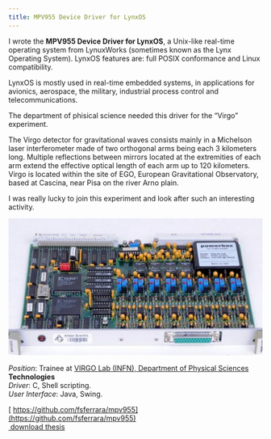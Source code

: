 ```yaml
---
title: MPV955 Device Driver for LynxOS
---
```

I wrote the **MPV955 Device Driver for LynxOS**, a Unix-like real-time operating system from LynuxWorks (sometimes known as the Lynx Operating System). LynxOS features are: full POSIX conformance and Linux compatibility.

LynxOS is mostly used in real-time embedded systems, in applications for avionics, aerospace, the military, industrial process control and telecommunications.

The department of phisical science needed this driver for the &#8220;Virgo&#8221; experiment.

The Virgo detector for gravitational waves consists mainly in a Michelson laser interferometer made of two orthogonal arms being each 3 kilometers long. Multiple reflections between mirrors located at the extremities of each arm extend the effective optical length of each arm up to 120 kilometers. Virgo is located within the site of EGO, European Gravitational Observatory, based at Cascina, near Pisa on the river Arno plain.

I was really lucky to join this experiment and look after such an interesting activity.

![MPV955 Device Driver](timeline/mpv955.png)

_Position_: Trainee at [VIRGO Lab (INFN), Department of Physical Sciences](https://www.virgo.infn.it/ "Virgo INFN")  
**Technologies**  
_Driver_: C, Shell scripting.  
_User Interface_: Java, Swing.

[<i class="fa fa-github" aria-hidden="true"></i>&nbsp;https://github.com/fsferrara/mpv955](https://github.com/fsferrara/mpv955)  
[<i class="fa fa-download" aria-hidden="true"></i>&nbsp;download thesis](/downloads/bachelor_mpv955.pdf)
